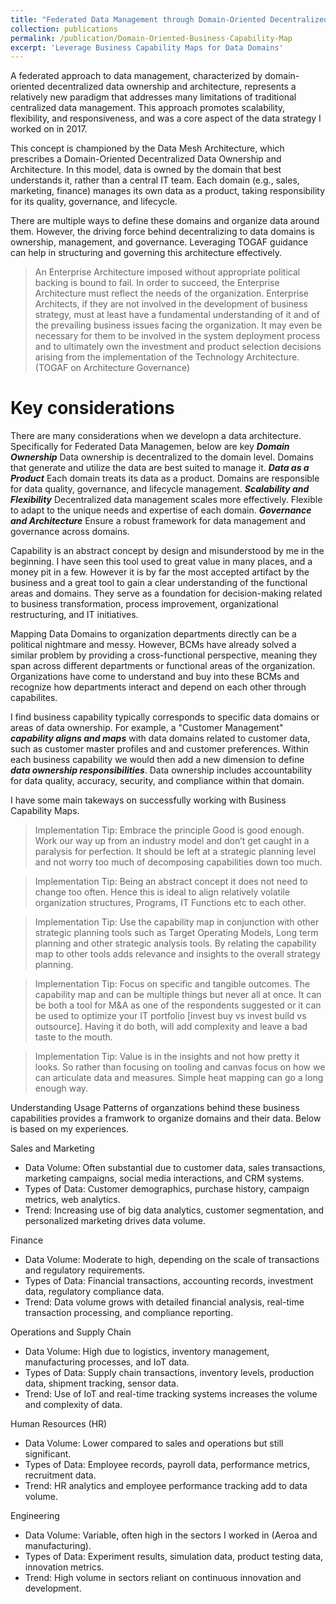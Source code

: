 ```yaml
---
title: "Federated Data Management through Domain-Oriented Decentralized Data Ownership"
collection: publications
permalink: /publication/Domain-Oriented-Business-Capability-Map
excerpt: 'Leverage Business Capability Maps for Data Domains'
---
```


A federated approach to data management, characterized by domain-oriented decentralized data ownership and architecture, represents a relatively new paradigm that addresses many limitations of traditional centralized data management. This approach promotes scalability, flexibility, and responsiveness, and was a core aspect of the data strategy I worked on in 2017.

This concept is championed by the Data Mesh Architecture, which prescribes a Domain-Oriented Decentralized Data Ownership and Architecture. In this model, data is owned by the domain that best understands it, rather than a central IT team. Each domain (e.g., sales, marketing, finance) manages its own data as a product, taking responsibility for its quality, governance, and lifecycle.

There are multiple ways to define these domains and organize data around them. However, the driving force behind decentralizing to data domains is ownership, management, and governance. Leveraging TOGAF guidance can help in structuring and governing this architecture effectively. 
> An Enterprise Architecture imposed without appropriate political backing is bound to fail. In order to succeed, the Enterprise Architecture must reflect the needs of the organization. Enterprise Architects, if they are not involved in the development of business strategy, must at least have a fundamental understanding of it and of the prevailing business issues facing the organization. It may even be necessary for them to be involved in the system deployment process and to ultimately own the investment and product selection decisions arising from the implementation of the Technology Architecture. (TOGAF on Architecture Governance)

# Key considerations

There are many considerations when we developn a data architecture. Specifically for Federated Data Managemen, below are key
***Domain Ownership*** Data ownership is decentralized to the domain level. Domains that generate and utilize the data are best suited to manage it.
***Data as a Product*** Each domain treats its data as a product. Domains are responsible for data quality, governance, and lifecycle management.
***Scalability and Flexibility*** Decentralized data management scales more effectively. Flexible to adapt to the unique needs and expertise of each domain.
***Governance and Architecture***  Ensure a robust framework for data management and governance across domains.

Capability is an abstract concept by design and misunderstood by me in the beginning. I have seen this tool used to great value in many places, and a money pit in a few. However it is by far the most accepted artifact by the business and a great tool to gain a clear understanding of the functional areas and domains. They serve as a foundation for decision-making related to business transformation, process improvement, organizational restructuring, and IT initiatives.

Mapping Data Domains to organization departments directly can be a political nightmare and messy. However, BCMs have already solved a similar problem by providing a cross-functional perspective, meaning they span across different departments or functional areas of the organization. Organizations have come to understand and buy into these BCMs and recognize how departments interact and depend on each other through capabilites.

I find business capability typically corresponds to specific data domains or areas of data ownership. For example, a "Customer Management" ***capability aligns and maps*** with data domains related to customer data, such as customer master profiles and and customer preferences. Within each business capability we would then add a new dimension to define ***data ownership responsibilities***. Data ownership includes accountability for data quality, accuracy, security, and compliance within that domain.

I have some main takeways on successfully working with Business Capability Maps.

>Implementation Tip: Embrace the principle Good is good enough. Work our way up from an industry model and don’t get caught in a paralysis for perfection. It should be left at a strategic planning level and not worry too much of decomposing capabilities down too much.

>Implementation Tip: Being an abstract concept it does not need to change too often. Hence this is ideal to align relatively volatile organization structures, Programs, IT Functions etc to each other.

>Implementation Tip: Use the capability map in conjunction with other strategic planning tools such as Target Operating Models, Long term planning and other strategic analysis tools. By relating the capability map to other tools adds relevance and insights to the overall strategy planning.

>Implementation Tip: Focus on specific and tangible outcomes. The capability map and can be multiple things but never all at once. It can be both a tool for M&A as one of the respondents suggested or it can be used to optimize your IT portfolio [invest buy vs invest build vs outsource]. Having it do both, will add complexity and leave a bad taste to the mouth.

>Implementation Tip: Value is in the insights and not how pretty it looks. So rather than focusing on tooling and canvas focus on how we can articulate data and measures. Simple heat mapping can go a long enough way.

Understanding Usage Patterns of organzations behind these business capabilities provides a framwork to organize domains and their data. Below is based on my experiences. 

Sales and Marketing
* Data Volume: Often substantial due to customer data, sales transactions, marketing campaigns, social media interactions, and CRM systems.
* Types of Data: Customer demographics, purchase history, campaign metrics, web analytics.
* Trend: Increasing use of big data analytics, customer segmentation, and personalized marketing drives data volume.

Finance
* Data Volume: Moderate to high, depending on the scale of transactions and regulatory requirements.
* Types of Data: Financial transactions, accounting records, investment data, regulatory compliance data.
* Trend: Data volume grows with detailed financial analysis, real-time transaction processing, and compliance reporting.

Operations and Supply Chain
* Data Volume: High due to logistics, inventory management, manufacturing processes, and IoT data.
* Types of Data: Supply chain transactions, inventory levels, production data, shipment tracking, sensor data.
* Trend: Use of IoT and real-time tracking systems increases the volume and complexity of data.

Human Resources (HR)
* Data Volume: Lower compared to sales and operations but still significant.
* Types of Data: Employee records, payroll data, performance metrics, recruitment data.
* Trend: HR analytics and employee performance tracking add to data volume.

Engineering
* Data Volume: Variable, often high in the sectors I worked in (Aeroa and manufacturing).
* Types of Data: Experiment results, simulation data, product testing data, innovation metrics.
* Trend: High volume in sectors reliant on continuous innovation and development.
